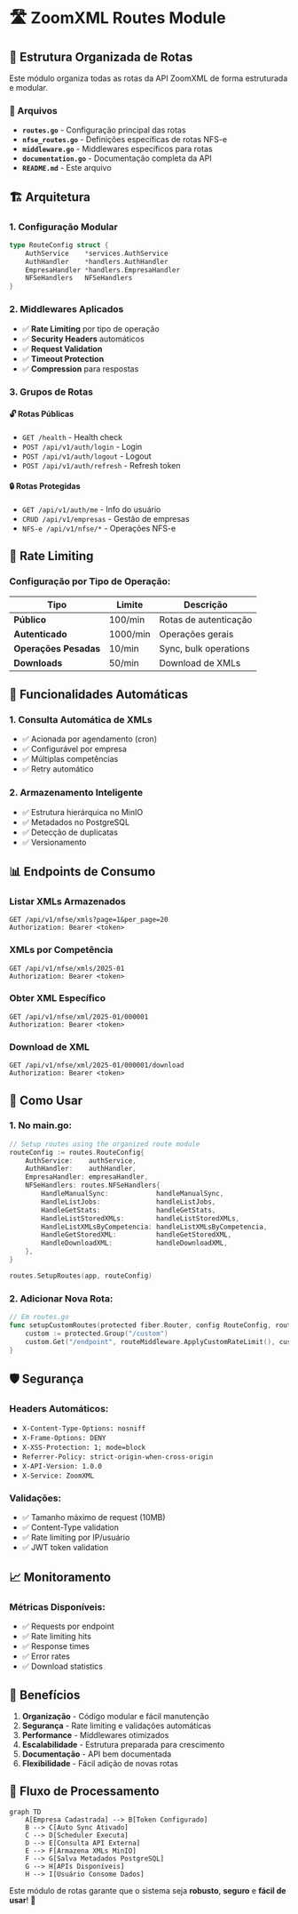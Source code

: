 # 🛣️ ZoomXML Routes Module

## 📁 Estrutura Organizada de Rotas

Este módulo organiza todas as rotas da API ZoomXML de forma estruturada e modular.

### 📂 Arquivos

- **`routes.go`** - Configuração principal das rotas
- **`nfse_routes.go`** - Definições específicas de rotas NFS-e
- **`middleware.go`** - Middlewares específicos para rotas
- **`documentation.go`** - Documentação completa da API
- **`README.md`** - Este arquivo

## 🏗️ Arquitetura

### 1. **Configuração Modular**
```go
type RouteConfig struct {
    AuthService    *services.AuthService
    AuthHandler    *handlers.AuthHandler
    EmpresaHandler *handlers.EmpresaHandler
    NFSeHandlers   NFSeHandlers
}
```

### 2. **Middlewares Aplicados**
- ✅ **Rate Limiting** por tipo de operação
- ✅ **Security Headers** automáticos
- ✅ **Request Validation** 
- ✅ **Timeout Protection**
- ✅ **Compression** para respostas

### 3. **Grupos de Rotas**

#### 🔓 **Rotas Públicas**
- `GET /health` - Health check
- `POST /api/v1/auth/login` - Login
- `POST /api/v1/auth/logout` - Logout
- `POST /api/v1/auth/refresh` - Refresh token

#### 🔒 **Rotas Protegidas**
- `GET /api/v1/auth/me` - Info do usuário
- `CRUD /api/v1/empresas` - Gestão de empresas
- `NFS-e /api/v1/nfse/*` - Operações NFS-e

## 🚦 Rate Limiting

### Configuração por Tipo de Operação:

| Tipo | Limite | Descrição |
|------|--------|-----------|
| **Público** | 100/min | Rotas de autenticação |
| **Autenticado** | 1000/min | Operações gerais |
| **Operações Pesadas** | 10/min | Sync, bulk operations |
| **Downloads** | 50/min | Download de XMLs |

## 🔄 Funcionalidades Automáticas

### 1. **Consulta Automática de XMLs**
- ✅ Acionada por agendamento (cron)
- ✅ Configurável por empresa
- ✅ Múltiplas competências
- ✅ Retry automático

### 2. **Armazenamento Inteligente**
- ✅ Estrutura hierárquica no MinIO
- ✅ Metadados no PostgreSQL
- ✅ Detecção de duplicatas
- ✅ Versionamento

## 📊 Endpoints de Consumo

### **Listar XMLs Armazenados**
```http
GET /api/v1/nfse/xmls?page=1&per_page=20
Authorization: Bearer <token>
```

### **XMLs por Competência**
```http
GET /api/v1/nfse/xmls/2025-01
Authorization: Bearer <token>
```

### **Obter XML Específico**
```http
GET /api/v1/nfse/xml/2025-01/000001
Authorization: Bearer <token>
```

### **Download de XML**
```http
GET /api/v1/nfse/xml/2025-01/000001/download
Authorization: Bearer <token>
```

## 🔧 Como Usar

### 1. **No main.go:**
```go
// Setup routes using the organized route module
routeConfig := routes.RouteConfig{
    AuthService:    authService,
    AuthHandler:    authHandler,
    EmpresaHandler: empresaHandler,
    NFSeHandlers: routes.NFSeHandlers{
        HandleManualSync:            handleManualSync,
        HandleListJobs:              handleListJobs,
        HandleGetStats:              handleGetStats,
        HandleListStoredXMLs:        handleListStoredXMLs,
        HandleListXMLsByCompetencia: handleListXMLsByCompetencia,
        HandleGetStoredXML:          handleGetStoredXML,
        HandleDownloadXML:           handleDownloadXML,
    },
}

routes.SetupRoutes(app, routeConfig)
```

### 2. **Adicionar Nova Rota:**
```go
// Em routes.go
func setupCustomRoutes(protected fiber.Router, config RouteConfig, routeMiddleware *RouteMiddleware) {
    custom := protected.Group("/custom")
    custom.Get("/endpoint", routeMiddleware.ApplyCustomRateLimit(), customHandler)
}
```

## 🛡️ Segurança

### Headers Automáticos:
- `X-Content-Type-Options: nosniff`
- `X-Frame-Options: DENY`
- `X-XSS-Protection: 1; mode=block`
- `Referrer-Policy: strict-origin-when-cross-origin`
- `X-API-Version: 1.0.0`
- `X-Service: ZoomXML`

### Validações:
- ✅ Tamanho máximo de request (10MB)
- ✅ Content-Type validation
- ✅ Rate limiting por IP/usuário
- ✅ JWT token validation

## 📈 Monitoramento

### Métricas Disponíveis:
- ✅ Requests por endpoint
- ✅ Rate limiting hits
- ✅ Response times
- ✅ Error rates
- ✅ Download statistics

## 🚀 Benefícios

1. **Organização** - Código modular e fácil manutenção
2. **Segurança** - Rate limiting e validações automáticas
3. **Performance** - Middlewares otimizados
4. **Escalabilidade** - Estrutura preparada para crescimento
5. **Documentação** - API bem documentada
6. **Flexibilidade** - Fácil adição de novas rotas

## 🔄 Fluxo de Processamento

```mermaid
graph TD
    A[Empresa Cadastrada] --> B[Token Configurado]
    B --> C[Auto Sync Ativado]
    C --> D[Scheduler Executa]
    D --> E[Consulta API Externa]
    E --> F[Armazena XMLs MinIO]
    F --> G[Salva Metadados PostgreSQL]
    G --> H[APIs Disponíveis]
    H --> I[Usuário Consome Dados]
```

Este módulo de rotas garante que o sistema seja **robusto**, **seguro** e **fácil de usar**! 🎯
